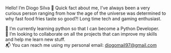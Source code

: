 Hello! I’m Diogo Silva 👋 Quick fact about me, I've always been a very curious person ranging from how the age of the universe was determined to why fast food fries taste so good?! Long time tech and gaming enthusiast.  
  
🌱 I’m currently learning python so that I can become a Python Developer.  
🤝 I’m looking to collaborate on all the projects that can improve my skills and help me learn new stuff.  
📬 You can reach me using my personal email: diogomail97@gmail.com


<!---
wixarth/wixarth is a ✨ speasdawe
